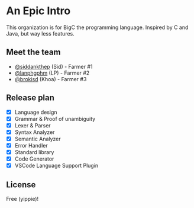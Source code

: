 # An Epic Intro 
This organization is for BigC the programming language. Inspired by C and Java, but way less features. 

## Meet the team 
- [@siddankthep](https://github.com/siddankthep) (Sid) - Farmer #1 
- [@lanphgphm](https://github.com/lanphgphm) (LP) - Farmer #2
- [@brokisd](https://github.com/BroKisD) (Khoa) - Farmer #3

## Release plan 
- [x] Language design 
- [x] Grammar & Proof of unambiguity 
- [x] Lexer & Parser 
- [x] Syntax Analyzer 
- [x] Semantic Analyzer
- [x] Error Handler
- [x] Standard library 
- [x] Code Generator 
- [x] VSCode Language Support Plugin

## License 
Free (yippie)!
